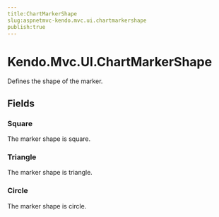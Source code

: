 ```yaml
---
title:ChartMarkerShape
slug:aspnetmvc-kendo.mvc.ui.chartmarkershape
publish:true
---
```


# Kendo.Mvc.UI.ChartMarkerShape

Defines the shape of the marker.

## Fields

### Square
The marker shape is square.

### Triangle
The marker shape is triangle.

### Circle
The marker shape is circle.